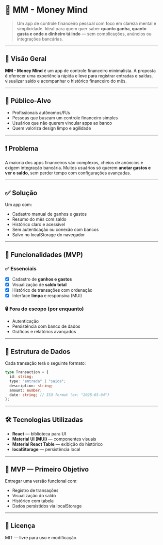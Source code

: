 # 🧠 MM - Money Mind

> Um app de controle financeiro pessoal com foco em clareza mental e simplicidade. Ideal para quem quer saber **quanto ganha, quanto gasta e onde o dinheiro tá indo** — sem complicações, anúncios ou integrações bancárias.

---

## 📌 Visão Geral

**MM - Money Mind** é um app de controle financeiro minimalista. A proposta é oferecer uma experiência rápida e leve para registrar entradas e saídas, visualizar saldo e acompanhar o histórico financeiro do mês.

---

## 🎯 Público-Alvo

- Profissionais autônomos/PJs
- Pessoas que buscam um controle financeiro simples
- Usuários que não querem vincular apps ao banco
- Quem valoriza design limpo e agilidade

---

## ❗ Problema

A maioria dos apps financeiros são complexos, cheios de anúncios e exigem integração bancária. Muitos usuários só querem **anotar gastos e ver o saldo**, sem perder tempo com configurações avançadas.

---

## ✅ Solução

Um app com:

- Cadastro manual de ganhos e gastos
- Resumo do mês com saldo
- Histórico claro e acessível
- Sem autenticação ou conexão com bancos
- Salvo no localStorage do navegador

---

## 🚀 Funcionalidades (MVP)

### ✅ Essenciais

- [x] Cadastro de **ganhos e gastos**
- [x] Visualização de **saldo total**
- [x] Histórico de transações com ordenação
- [x] Interface **limpa** e responsiva (MUI)

### 🔒 Fora do escopo (por enquanto)

- Autenticação
- Persistência com banco de dados
- Gráficos e relatórios avançados

---

## 🧱 Estrutura de Dados

Cada transação terá o seguinte formato:

```ts
type Transaction = {
  id: string;
  type: "entrada" | "saida";
  description: string;
  amount: number;
  date: string; // ISO format (ex: "2025-05-04")
};
```

---

## 🛠 Tecnologias Utilizadas

- **React** — biblioteca para UI
- **Material UI (MUI)** — componentes visuais
- **Material React Table** — exibição do histórico
- **localStorage** — persistência local

---

## 🧪 MVP — Primeiro Objetivo

Entregar uma versão funcional com:

- Registro de transações
- Visualização do saldo
- Histórico com tabela
- Dados persistidos via localStorage

---

## 📌 Licença

MIT — livre para uso e modificação.
